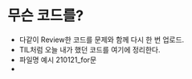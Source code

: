 # 무슨 코드를?

- 다같이 Review한 코드를 문제와 함께 다시 한 번 업로드.
- TIL처럼 오늘 내가 했던 코드를 여기에 정리한다.
- 파일명 예시 210121_for문
- 